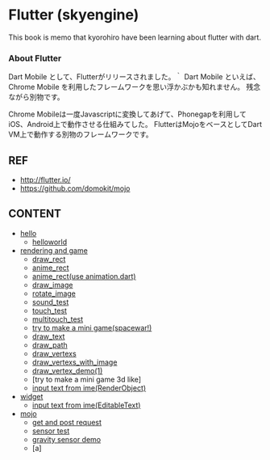 # Flutter (skyengine)

This book is memo that kyorohiro have been learning about flutter with dart. 

### About Flutter
Dart Mobile として、Flutterがリリースされました。｀
Dart Mobile といえば、Chrome Mobile を利用したフレームワークを思い浮かぶかも知れません。
残念ながら別物です。

Chrome Mobileは一度Javascriptに変換してあげて、Phonegapを利用してiOS、Android上で動作させる仕組みてした。
FlutterはMojoをベースとしてDart VM上で動作する別物のフレームワークです。


## REF
* http://flutter.io/
* https://github.com/domokit/mojo

## CONTENT

* [hello](doc/hello/README.md)
  * [helloworld](hello/doc/README.md)
* [rendering and game](doc/rendering/README.md)
  * [draw_rect](draw_rect/doc/README.md)
  * [anime_rect](anime_rect/doc/README.md)
  * [anime_rect(use animation.dart)](anime_rect_1/doc/README.md)
  * [draw_image](draw_image/doc/README.md)
  * [rotate_image](rotate_image/doc/README.md)
  * [sound_test](sound_test/doc/README.md)
  * [touch_test](touch_event/doc/README.md)
  * [multitouch_test](multitouch_event/doc/README.md)
  * [try to make a mini game(spacewar!)](spacewar/doc/README.md)
  * [draw_text](draw_text/doc/README.md)
  * [draw_path](draw_path/doc/README.md)
  * [draw_vertexs](draw_vertices/doc/README.md)
  * [draw_vertexs_with_image](draw_vertices_1/doc/README.md)
  * [draw_vertex_demo(1)](draw_vertices_demo/doc/README.md)
  * [try to make a mini game 3d like]
  * [input text from ime(RenderObject)](edit_text_1/doc/README.md)
* [widget](doc/widgets/README.md)
  * [input text from ime(EditableText)](edit_text/doc/README.md)
* [mojo](doc/mojo/README.md)
  * [get and post request](mojo_urlRequest/doc/README.md)
  * [sensor test](mojo_sensor/doc/README.md)
  * [gravity sensor demo](mojo_sensor_demo/doc/README.md)
  * [a]
